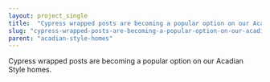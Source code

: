 ```yaml
---
layout: project_single
title:  "Cypress wrapped posts are becoming a popular option on our Acadian Style homes."
slug: "cypress-wrapped-posts-are-becoming-a-popular-option-on-our-acadian-style-homes"
parent: "acadian-style-homes"
---
```

Cypress wrapped posts are becoming a popular option on our Acadian Style homes.